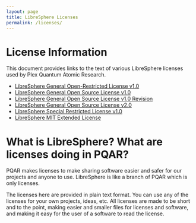 ```yaml
---
layout: page
title: LibreSphere Licenses
permalink: /licenses/
---
```


# License Information

This document provides links to the text of various LibreSphere licenses used by Plex Quantum Atomic Research.

- [LibreSphere General Open-Restricted License v1.0](licenses/LibreSphere_General_Open_Restricted_License_v1.0.txt)
- [LibreSphere General Open Source License v1.0](licenses/LibreSphere_General_Open_Source_License_v1.0.txt)
- [LibreSphere General Open Source License v1.0 Revision](licenses/LibreSphere_General_Open_Source_License_v1.0_Revision.txt)
- [LibreSphere General Open Source License v2.0](licenses/LibreSphere_General_Open_Source_License_v2.0.txt)
- [LibreSphere Special Restricted License v1.0](licenses/LibreSphere_Special_Restricted_License_v1.0.txt)
- [LibreSphere MIT Extended License](licenses/LibreSphere_MIT_Extended_License.txt)

# What is LibreSphere? What are licenses doing in PQAR?
PQAR makes licenses to make sharing software easier and safer for our projects and anyone to use. LibreSphere is like a branch of PQAR which is only licenses.

The licenses here are provided in plain text format. You can use any of the licenses for your own projects, ideas, etc. All licenses are made to be short and to the point, making easier and smaller files for licenses and software, and making it easy for the user of a software to read the license.
